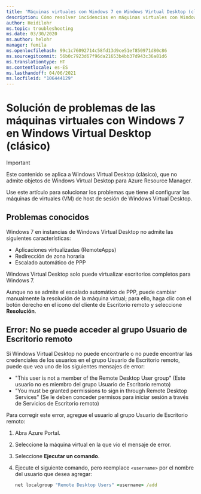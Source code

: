 ```yaml
---
title: 'Máquinas virtuales con Windows 7 en Windows Virtual Desktop (clásico): Azure'
description: Cómo resolver incidencias en máquinas virtuales con Windows 7 en un entorno de Windows Virtual Desktop (clásico).
author: Heidilohr
ms.topic: troubleshooting
ms.date: 03/30/2020
ms.author: helohr
manager: femila
ms.openlocfilehash: 99c1c76092714c58fd13d9ce51ef850971d80c86
ms.sourcegitcommit: 56b0c7923d67f96da21653b4bb37d943c36a81d6
ms.translationtype: HT
ms.contentlocale: es-ES
ms.lasthandoff: 04/06/2021
ms.locfileid: "106444129"
---
```

# <a name="troubleshoot-windows-7-virtual-machines-in-windows-virtual-desktop-classic"></a>Solución de problemas de las máquinas virtuales con Windows 7 en Windows Virtual Desktop (clásico)

>[!IMPORTANT]
>Este contenido se aplica a Windows Virtual Desktop (clásico), que no admite objetos de Windows Virtual Desktop para Azure Resource Manager.

Use este artículo para solucionar los problemas que tiene al configurar las máquinas de virtuales (VM) de host de sesión de Windows Virtual Desktop.

## <a name="known-issues"></a>Problemas conocidos

Windows 7 en instancias de Windows Virtual Desktop no admite las siguientes características:

- Aplicaciones virtualizadas (RemoteApps)
- Redirección de zona horaria
- Escalado automático de PPP

Windows Virtual Desktop solo puede virtualizar escritorios completos para Windows 7.

Aunque no se admite el escalado automático de PPP, puede cambiar manualmente la resolución de la máquina virtual; para ello, haga clic con el botón derecho en el icono del cliente de Escritorio remoto y seleccione **Resolución**.

## <a name="error-cant-access-the-remote-desktop-user-group"></a>Error: No se puede acceder al grupo Usuario de Escritorio remoto

Si Windows Virtual Desktop no puede encontrarle o no puede encontrar las credenciales de los usuarios en el grupo Usuario de Escritorio remoto, puede que vea uno de los siguientes mensajes de error:

- "This user is not a member of the Remote Desktop User group" (Este usuario no es miembro del grupo Usuario de Escritorio remoto)
- "You must be granted permissions to sign in through Remote Desktop Services" (Se le deben conceder permisos para iniciar sesión a través de Servicios de Escritorio remoto)

Para corregir este error, agregue el usuario al grupo Usuario de Escritorio remoto:

1. Abra Azure Portal.
2. Seleccione la máquina virtual en la que vio el mensaje de error.
3. Seleccione **Ejecutar un comando**.
4. Ejecute el siguiente comando, pero reemplace `<username>` por el nombre del usuario que desea agregar:

   ```cmd
   net localgroup "Remote Desktop Users" <username> /add
   ```